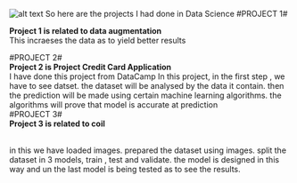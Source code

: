 ![alt text](https://ourcodeworld.com/public-media/articles/articleocw-5c65fbda1ea05.jpg)
So here are the projects I had done in Data Science
#PROJECT 1#
<br />

**Project 1 is related to data augmentation**
<br />
This incraeses the data as to yield better results
<br />

#PROJECT 2#
<br />
**Project 2 is Project Credit Card Application**
<br />
I have done this project from DataCamp
In this project, 
in the first step , we have to see datset. 
the dataset will be analysed by the data it contain. 
then the prediction will be made using certain machine learning algorithms. 
the algorithms will prove that model is accurate at prediction 
<br />
#PROJECT 3#
<br />
**Project 3 is related to coil**

<br />
in this we have loaded images.
prepared the dataset using images.
split the dataset in 3 models, train , test and validate. 
the model is designed in this way 
and un the last model is being tested as to see the results. 
